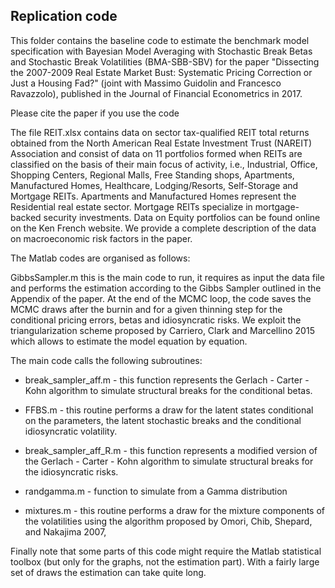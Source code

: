 ## Replication code

This folder contains the baseline code to estimate the benchmark model specification with Bayesian Model Averaging with Stochastic Break Betas and Stochastic Break Volatilities (BMA-SBB-SBV) for the paper "Dissecting the 2007-2009 Real Estate Market Bust: Systematic Pricing Correction or Just a Housing Fad?" (joint with Massimo Guidolin and Francesco Ravazzolo), published in the Journal of Financial Econometrics in 2017.

Please cite the paper if you use the code

The file REIT.xlsx contains data on sector tax-qualified REIT total returns obtained from the North American Real Estate Investment Trust (NAREIT) Association and consist of data on 11 portfolios formed when REITs are classified on the basis of their main focus of activity, i.e., Industrial, Office, Shopping Centers, Regional Malls, Free Standing shops, Apartments, Manufactured Homes, Healthcare, Lodging/Resorts,  Self-Storage and Mortgage REITs. Apartments and Manufactured Homes represent  the Residential real estate sector. Mortgage REITs specialize in mortgage-backed security investments. Data on Equity portfolios can be found online on the Ken French website. We provide a complete description of the data on macroeconomic risk factors in the paper. 

The Matlab codes are organised as follows:

GibbsSampler.m
this is the main code to run, it requires as input the data file and performs the estimation according to the Gibbs Sampler outlined in the Appendix of the paper. At the end of the MCMC loop, the code saves the MCMC draws after the burnin and for a given thinning step for the 
conditional pricing errors, betas and idiosyncratic risks. We exploit the triangularization scheme proposed by Carriero, Clark and Marcellino 2015 which allows to estimate the model equation by equation.

The main code calls the following subroutines:
* break_sampler_aff.m - this function represents the Gerlach - Carter - Kohn algorithm to simulate structural breaks for the conditional betas.

* FFBS.m - this routine performs a draw for the latent states conditional on the parameters, the latent stochastic breaks and the conditional idiosyncratic volatility.

* break_sampler_aff_R.m - this function represents a modified version of the Gerlach - Carter - Kohn algorithm to simulate structural breaks for the idiosyncratic risks. 

* randgamma.m - function to simulate from a Gamma distribution

* mixtures.m - this routine performs a draw for the mixture components of the volatilities using the algorithm proposed by Omori, Chib, Shepard, and Nakajima 2007,

Finally note that some parts of this code might require the Matlab statistical toolbox (but only for the graphs, not the estimation part). With a fairly large set of draws the estimation can take quite long. 

